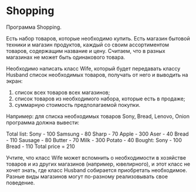 # Shopping
Программа Shopping.

Есть набор товаров, которые необходимо купить.
Есть магазин бытовой техники и магазин продуктов, каждый со своим ассортиментом
товаров, содержащим название и цену. Считаем, что в разных магазинах не может быть
одинакового товара.

Необходимо написать класс Wife, который будет передавать классу Husband список
необходимых товаров, получать от него и выводить на экран:

1. список всех товаров всех магазинов;
2. список товаров из необходимого набора, которые есть в продаже;
3. суммарную стоимость предполагаемой покупки.

Например: для списка необходимых товаров Sony, Bread, Lenovo, Onion программа
должна вывести:

Total list:
Sony - 100
Samsung - 80
Sharp - 70
Apple - 300
Aser - 40
Bread - 110
Sausage - 80
Butter - 70 
Milk - 300
Potato - 40
Bought:
Sony - 100
Bread - 110
Total price = 210

Учтите, что класс Wife может вспомнить о необходимости в хозяйстве товаров и из
других магазинов (например, ювелирного), и этот класс не хочет знать, где класс Husband
собирается приобретать необходимое. Разные виды магазинов могут по-разному
реализовывать свое поведение.
